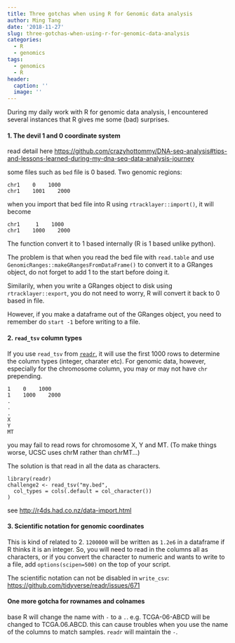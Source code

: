 ```yaml
---
title: Three gotchas when using R for Genomic data analysis
author: Ming Tang
date: '2018-11-27'
slug: three-gotchas-when-using-r-for-genomic-data-analysis
categories:
  - R
  - genomics
tags:
  - genomics
  - R
header:
  caption: ''
  image: ''
---
```

During my daily work with R for genomic data analysis, I encountered several instances that R gives me some (bad) surprises.

#### 1. The devil 1 and 0 coordinate system

read detail here https://github.com/crazyhottommy/DNA-seq-analysis#tips-and-lessons-learned-during-my-dna-seq-data-analysis-journey

some files such as `bed` file is 0 based. Two genomic regions:

```{r}
chr1    0    1000
chr1    1001    2000
```
when you import that bed file into R using `rtracklayer::import()`, it will become

```{r}
chr1     1    1000
chr1    1000    2000
```
The function convert it to 1 based internally (R is 1 based unlike python). 

The problem is that when you read the bed file with `read.table` and use `GenomicRanges::makeGRangesFromDataFrame()` to convert it to a GRanges object, do not forget to add 1 to the start before doing it.

Similarily, when you write a GRanges object to disk using `rtracklayer::export`, you do not need to worry, R will convert it back to 0 based in file.

However, if you make a dataframe out of the GRanges object, you need to remember do `start -1` before writing to a file.



#### 2. `read_tsv` column types

If you use `read_tsv` from [`readr`](https://github.com/tidyverse/readr), it will use the first 1000 rows to determine the column types (integer, charater etc). For genomic data, however, especially for the chromosome column, you may or may not have `chr` prepending. 

```{r}
1    0    1000    
1    1000    2000
.
.
.
X
Y
MT

```
you may fail to read rows for chromosome X, Y and MT. (To make things worse, UCSC uses chrM rather than chrMT...)

The solution is that read in all the data as characters.

```{r}
library(readr)
challenge2 <- read_tsv("my.bed", 
  col_types = cols(.default = col_character())
)
```
see http://r4ds.had.co.nz/data-import.html

#### 3. Scientific notation for genomic coordinates

This is kind of related to 2. `1200000` will be written as `1.2e6` in a dataframe if R thinks it is an integer. So, you will need to read in the columns all as characters, or if you convert the character to numeric and wants to write to a file,
add `options(scipen=500)` on the top of your script.

The scientific notation can not be disabled in `write_csv`: https://github.com/tidyverse/readr/issues/671


#### One more gotcha for rownames and colnames

base R will change the name with `-` to a `.`. e.g. TCGA-06-ABCD will be changed to TCGA.06.ABCD. this can cause troubles when you use the name of the columns to match samples. `readr` will maintain the `-`.



